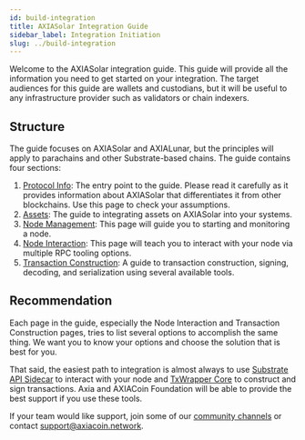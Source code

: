 ```yaml
---
id: build-integration
title: AXIASolar Integration Guide
sidebar_label: Integration Initiation
slug: ../build-integration
---
```


Welcome to the AXIASolar integration guide. This guide will provide all the information you need to
get started on your integration. The target audiences for this guide are wallets and custodians, but
it will be useful to any infrastructure provider such as validators or chain indexers.

## Structure

The guide focuses on AXIASolar and AXIALunar, but the principles will apply to parachains and other
Substrate-based chains. The guide contains four sections:

1. [Protocol Info](build-protocol-info.md): The entry point to the guide. Please read it carefully
   as it provides information about AXIASolar that differentiates it from other blockchains. Use this
   page to check your assumptions.
1. [Assets](build-integrate-assets.md): The guide to integrating assets on AXIASolar into your
   systems.
1. [Node Management](build-node-management.md): This page will guide you to starting and monitoring
   a node.
1. [Node Interaction](build-node-interaction.md): This page will teach you to interact with your
   node via multiple RPC tooling options.
1. [Transaction Construction](build-transaction-construction.md): A guide to transaction
   construction, signing, decoding, and serialization using several available tools.

## Recommendation

Each page in the guide, especially the Node Interaction and Transaction Construction pages, tries to
list several options to accomplish the same thing. We want you to know your options and choose the
solution that is best for you.

That said, the easiest path to integration is almost always to use
[Substrate API Sidecar](https://github.com/axia-tech/substrate-api-sidecar) to interact with your
node and [TxWrapper Core](https://github.com/axia-tech/txwrapper-core/) to construct and sign
transactions. Axia and AXIACoin Foundation will be able to provide the best support if you use these
tools.

If your team would like support, join some of our [community channels](../general/community.md) or contact
support@axiacoin.network.
